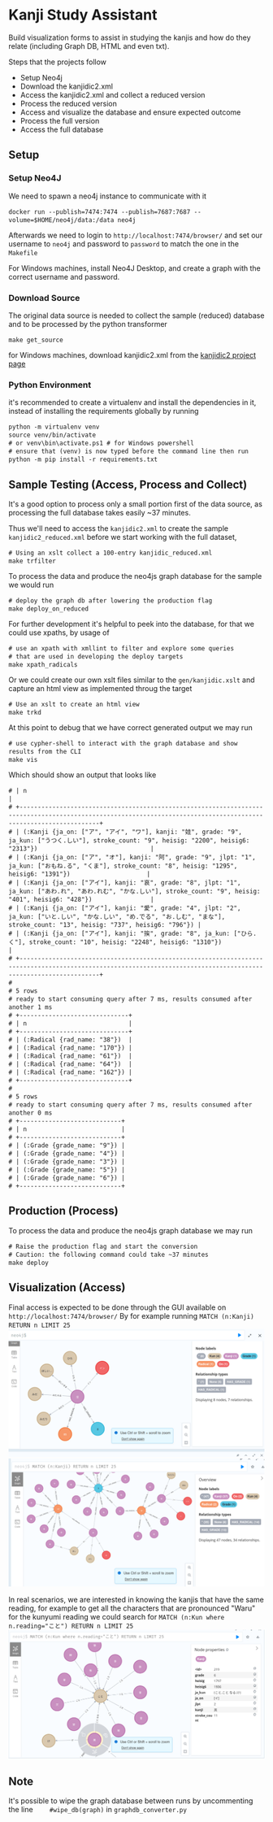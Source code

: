 # Kanji Study Assistant
Build visualization forms to assist in studying the kanjis and how do they relate (including Graph DB, HTML and even txt).

Steps that the projects follow
- Setup Neo4j
- Download the kanjidic2.xml
- Access the kanjidic2.xml and collect a reduced version
- Process the reduced version
- Access and visualize the database and ensure expected outcome
- Process the full version
- Access the full database

## Setup
### Setup Neo4J
We need to spawn a neo4j instance to communicate with it
```
docker run --publish=7474:7474 --publish=7687:7687 --volume=$HOME/neo4j/data:/data neo4j
```
Afterwards we need to login to `http://localhost:7474/browser/` and set our username to `neo4j`
and password to `password` to match the one in the `Makefile`

For Windows machines, install Neo4J Desktop, and create a graph with the correct username and password.

### Download Source
The original data source is needed to collect the sample (reduced) database
and to be processed by the python transformer

```
make get_source
```

for Windows machines, download kanjidic2.xml from the [kanjidic2 project page](http://www.edrdg.org/wiki/index.php/KANJIDIC_Project)

### Python Environment
it's recommended to create a virtualenv and install the dependencies in it,
instead of installing the requirements globally by running

```
python -m virtualenv venv
source venv/bin/activate
# or venv\bin\activate.ps1 # for Windows powershell
# ensure that (venv) is now typed before the command line then run
python -m pip install -r requirements.txt
```


## Sample Testing (Access, Process and Collect)

It's a good option to process only a small portion first of the data source,
as processing the full database takes easily ~37 minutes.

Thus we'll need to access the `kanjidic2.xml` to create the sample `kanjidic2_reduced.xml`
before we start working with the full dataset, 

```
# Using an xslt collect a 100-entry kanjidic_reduced.xml
make trfilter
```

To process the data and produce the neo4js graph database for the sample
we would run

```
# deploy the graph db after lowering the production flag
make deploy_on_reduced
```

For further development it's helpful to peek into the database, for that we could use
xpaths, by usage of

```
# use an xpath with xmllint to filter and explore some queries
# that are used in developing the deploy targets
make xpath_radicals
```

Or we could create our own xslt files similar to the `gen/kanjidic.xslt` and capture
an html view as implemented throug the target

```
# Use an xslt to create an html view
make trkd
```

At this point to debug that we have correct generated output we may run

```
# use cypher-shell to interact with the graph database and show results from the CLI
make vis
```

Which should show an output that looks like

```
# | n                                                                                                                                                                |
# +------------------------------------------------------------------------------------------------------------------------------------------------------------------+
# | (:Kanji {ja_on: ["ア", "アイ", "ワ"], kanji: "娃", grade: "9", ja_kun: ["うつく.しい"], stroke_count: "9", heisig: "2200", heisig6: "2313"})                               |
# | (:Kanji {ja_on: ["ア", "オ"], kanji: "阿", grade: "9", jlpt: "1", ja_kun: ["おもね.る", "くま"], stroke_count: "8", heisig: "1295", heisig6: "1391"})                     |
# | (:Kanji {ja_on: ["アイ"], kanji: "哀", grade: "8", jlpt: "1", ja_kun: ["あわ.れ", "あわ.れむ", "かな.しい"], stroke_count: "9", heisig: "401", heisig6: "428"})                |
# | (:Kanji {ja_on: ["アイ"], kanji: "愛", grade: "4", jlpt: "2", ja_kun: ["いと.しい", "かな.しい", "め.でる", "お.しむ", "まな"], stroke_count: "13", heisig: "737", heisig6: "796"}) |
# | (:Kanji {ja_on: ["アイ"], kanji: "挨", grade: "8", ja_kun: ["ひら.く"], stroke_count: "10", heisig: "2248", heisig6: "1310"})                                          |
# +------------------------------------------------------------------------------------------------------------------------------------------------------------------+
#
# 5 rows
# ready to start consuming query after 7 ms, results consumed after another 1 ms
# +------------------------------+
# | n                            |
# +------------------------------+
# | (:Radical {rad_name: "38"})  |
# | (:Radical {rad_name: "170"}) |
# | (:Radical {rad_name: "61"})  |
# | (:Radical {rad_name: "64"})  |
# | (:Radical {rad_name: "162"}) |
# +------------------------------+
#
# 5 rows
# ready to start consuming query after 7 ms, results consumed after another 0 ms
# +----------------------------+
# | n                          |
# +----------------------------+
# | (:Grade {grade_name: "9"}) |
# | (:Grade {grade_name: "4"}) |
# | (:Grade {grade_name: "3"}) |
# | (:Grade {grade_name: "5"}) |
# | (:Grade {grade_name: "6"}) |
# +----------------------------+
```

## Production (Process)

To process the data and produce the neo4js graph database we may run

```
# Raise the production flag and start the conversion
# Caution: the following command could take ~37 minutes
make deploy
```

## Visualization (Access)
Final access is expected to be done through the GUI available on `http://localhost:7474/browser/`
By for example running `MATCH (n:Kanji) RETURN n LIMIT 25`  
![kanji\_view](docs/media/kanji.png)  
![multi\_node\_view](docs/media/nodes.png)  

In real scenarios, we are interested in knowing the kanjis that have the same reading,
for example to get all the characters that are pronounced "Waru" for the kunyumi reading
we could search for `MATCH (n:Kun where n.reading="こと") RETURN n LIMIT 25`  
![koto\_view](docs/media/koto.png)  


## Note
It's possible to wipe the graph database between runs by uncommenting the line
`    #wipe_db(graph)` in `graphdb_converter.py`
